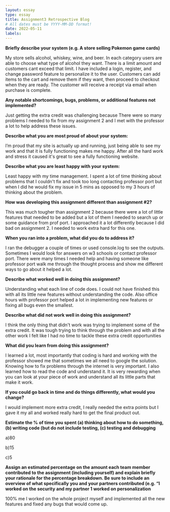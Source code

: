 ```yaml
---
layout: essay
type: essay
title: Assignment3 Retrospective Blog
# All dates must be YYYY-MM-DD format!
date: 2022-05-11
labels:
---
```


<b>Briefly describe your system (e.g. A store selling Pokemon game cards)</b>
  
My store sells alcohol, whiskey, wine, and beer. In each category users are able to choose what type of alcohol they want. There is a limit amount and customers cant exceed that limit. I have included a login, register, and change password feature to personalize it to the user. Customers can add items to the cart and remove them if they want, then proceed to checkout when they are ready. The customer will receive a receipt via email when purchase is complete.
  
<b>Any notable shortcomings, bugs, problems, or additional features not implemented?</b>
  
Just getting the extra credit was challenging because There were so many problems I needed to fix from my assignment 2 and I met with the professor a lot to help address these issues.
  
<b>Describe what you are most proud of about your system:</b>
  
I’m proud that my site  is actually up and running, just being able to see my work and that it is fully functioning makes me happy. After all the hard work and stress it caused it's great to see a fully functioning website.
  
<b>Describe what you are least happy with your system:</b>
  
Least happy with my time management. I spent a lot of time thinking about problems that I couldn't fix and took too long contacting professor port but when I did he would fix my issue in 5 mins as opposed to my 3 hours of thinking about the problem. 
  
<b>How was developing this assignment different than assignment #2?</b>
  
This was much tougher than assignment 2 because there were a lot of little features that needed to be added but a lot of them I needed to search up or some guidance from prof port. I approached it a lot differently because I did bad on assignment 2. I needed to work extra hard for this one.
  
<b>When you ran into a problem, what did you do to address it?</b>
  
I ran the debugger a couple of times or used console.log to see the outputs. Sometimes I would look for answers on w3 schools or contact professor port. There were many times I needed help and having someone like professor port walk me through the thought process and show me different ways to go about it helped  a lot. 
  
<b>Describe what worked well in doing this assignment?</b>
  
Understanding what each line of code does. I could not have finished this with all its little new features without understanding the code. Also office hours with professor port helped a lot in implementing new features or fixing all bugs even the smallest. 
  
<b>Describe what did not work well in doing this assignment?</b>
  
I think the only thing that didn't work was trying to implement some of the extra credit. It was tough trying to think through the problem and with all the other work I felt like I had no time to tackle these extra credit opportunities
  
<b>What did you learn from doing this assignment?</b>
  
I learned a lot, most importantly that coding is hard and working with the professor showed me that sometimes we all need to google the solution. Knowing how to fix problems through the internet is very important. I also learned how to read the code and understand it. It is very rewarding when you can look at your piece of work and understand all its little parts that make it work. 
  
<b>If you could go back in time and do things differently, what would you change?</b>
  
I would implement more extra credit, I really needed the extra points but I gave it my all and worked really hard to get the final product out. 
  
<b>Estimate the % of time you spent (a) thinking about how to do something, (b) writing code (but do not include testing, (c) testing and debugging</b>
  
a)80

b)15

c)5
  
<b>Assign an estimated percentage on the amount each team member contributed to the assignment (including yourself) and explain briefly your rationale for the percentage breakdown. Be sure to include an overview of what specifically you and your partners contributed (e.g. “I worked on the security and my partner 1 worked on 
  personalization</b>
  
100% me
I worked on the whole project myself and implemented all the new features and fixed any bugs that would come up.

